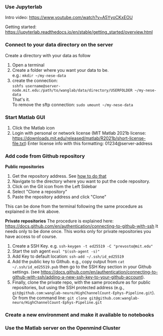 ### Use Jupyterlab

Intro video: https://www.youtube.com/watch?v=A5YyoCKxEOU  
  
Getting started: 
https://jupyterlab.readthedocs.io/en/stable/getting_started/overview.html  

### Connect to your data directory on the server 
Create a directory with your data as follow
1. Open a terminal 
2. Create a folder where you want your data to be.  
e.g.: `mkdir ~/my-nese-data`
3. create the connection:  
`sshfs username@server-node.mit.edu:/path/to/wanglab/data/directory/USERFOLDER ~/my-nese-data`  
That's it.  
To remove the sftp connection: `sudo umount ~/my-nese-data`

### Start Matlab GUI
1. Click the Matlab icon
2. Login with personal or network license (MIT Matlab 2021b license: 
https://downloads.mit.edu/released/matlab/R2021b/short-license-file.txt)
Enter license info with this formatting: 01234@server-address

### Add code from Github repository 

**Public repositories** 
1. Get the repository address. See [how to do that](https://docs.github.com/en/repositories/creating-and-managing-repositories/cloning-a-repository)
3. Navigate to the directory where you want to put the code repository.
3. Click on the Git icon from the Left Sidebar
4. Select "Clone a repository"
5. Paste the repository address and click "Clone"

This can be done from the terminal following the same procedure as explained in the link above. 

**Private repositories** 
The procedure is explained here: https://docs.github.com/en/authentication/connecting-to-github-with-ssh
It needs only to be done once. 
This works only for private repositories you have access to of course. 

1. Create a SSH Key. e.g.
 `ssh-keygen -t ed25519 -C "prevosto@mit.edu"`
2. Start the ssh agent	`eval "$(ssh-agent -s)"`  
3. Add Key to default location: `ssh-add ~/.ssh/id_ed25519`  
4. Add the public key to Github. e.g., copy output from `cat ~/.ssh/id_ed25519.pub` then go to the SSH Key section in your Github settings. (see https://docs.github.com/en/authentication/connecting-to-github-with-ssh/adding-a-new-ssh-key-to-your-github-account).  
5. Finally, clone the private repo, with the same procedure as for public repositories, but using the SSH protected address (e.g., `git@github.com:wanglab-neuro/HighChannelCount-Ephys-Pipeline.git`). Or from the command line: `git clone git@github.com:wanglab-neuro/HighChannelCount-Ephys-Pipeline.git`

### Create a new environment and make it available to notebooks
 
### Use the Matlab server on the Openmind Cluster
